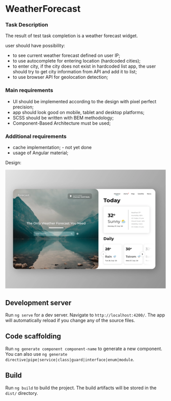 # WeatherForecast

### Task Description
The result of test task completion is a weather forecast widget.

user should have possibility:

- to see current weather forecast defined on user IP; 
- to use autocomplete for entering location (hardcoded cities);
- to enter city, if the city does not exist in hardcoded list app, the user should try to get city information from API and add it to list;
- to use browser API for geolocation detection;

### Main requirements
- UI should be implemented according to the design with pixel perfect precision;
- app should look good on mobile, tablet and desktop platforms;
- SCSS should be written with BEM methodology;
- Component-Based Architecture must be used;

### Additional requirements
 - cache implementation; - not yet done
 - usage of Angular material;
 
Design:

![](src/assets/design.webp)


## Development server

Run `ng serve` for a dev server. Navigate to `http://localhost:4200/`. The app will automatically reload if you change any of the source files.

## Code scaffolding

Run `ng generate component component-name` to generate a new component. You can also use `ng generate directive|pipe|service|class|guard|interface|enum|module`.

## Build

Run `ng build` to build the project. The build artifacts will be stored in the `dist/` directory.
